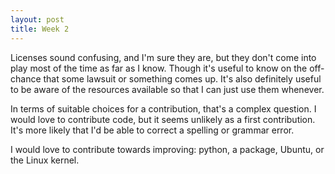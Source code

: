 ```yaml
---
layout: post
title: Week 2
---
```


Licenses sound confusing, and I'm sure they are, but they don't come into play most of the time as far as I know. Though it's useful to know on the off-chance that some lawsuit or something comes up. It's also definitely useful to be aware of the resources available so that I can just use them whenever. 

In terms of suitable choices for a contribution, that's a complex question. I would love to contribute code, but it seems unlikely as a first contribution. It's more likely that I'd be able to correct a spelling or grammar error.

I would love to contribute towards improving: python, a package, Ubuntu, or the Linux kernel.
